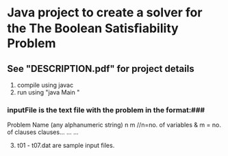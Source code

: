 # Java project to create a solver for the The Boolean Satisﬁability Problem #
## See "DESCRIPTION.pdf" for project details ##

1. compile using javac
2. run using "java Main <inputFile>"  

### inputFile is the text file with the problem in the format:###

Problem Name (any alphanumeric string)
n m           //n=no. of variables & m = no. of clauses
clauses...
...
...

3. t01 - t07.dat are sample input files.
